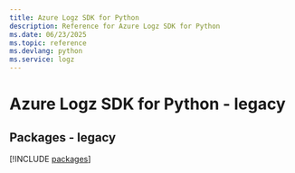 ```yaml
---
title: Azure Logz SDK for Python
description: Reference for Azure Logz SDK for Python
ms.date: 06/23/2025
ms.topic: reference
ms.devlang: python
ms.service: logz
---
```

# Azure Logz SDK for Python - legacy
## Packages - legacy
[!INCLUDE [packages](logz-index.md)]